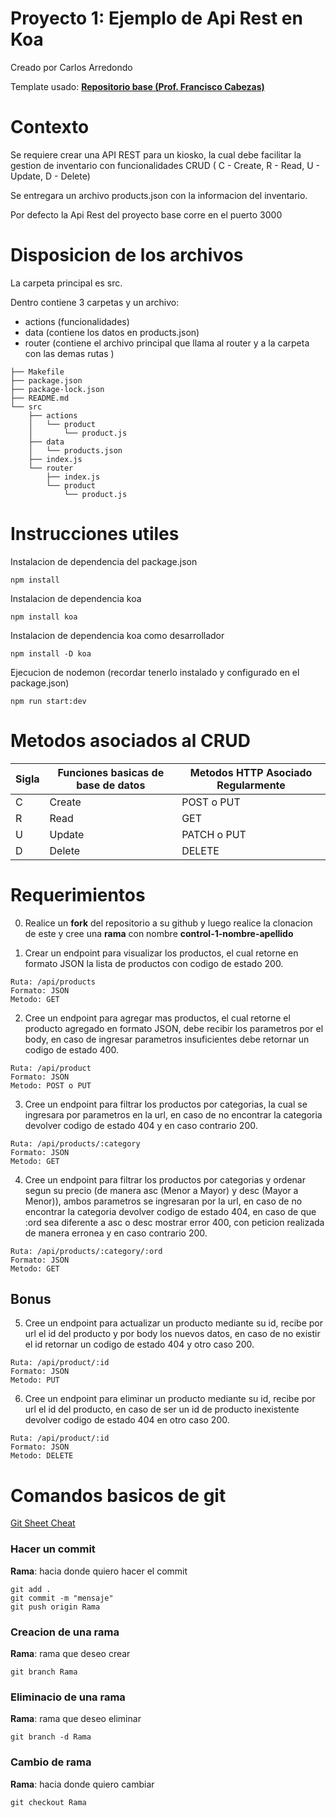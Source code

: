 # Proyecto 1:  **Ejemplo de Api Rest en Koa**

Creado por Carlos Arredondo

Template usado: **[Repositorio base (Prof. Francisco Cabezas)](https://github.com/tel335/basic_rest_api)**

# Contexto
Se requiere crear una API REST para un kiosko, la cual debe facilitar la gestion de inventario con funcionalidades CRUD ( C - Create, R - Read, U - Update, D - Delete)

Se entregara un archivo products.json con la informacion del inventario.

Por defecto la Api Rest del proyecto base corre en el puerto 3000

# Disposicion de los archivos

La carpeta principal es src.

Dentro contiene 3 carpetas y un archivo: 
- actions (funcionalidades)
- data (contiene los datos en products.json)
- router (contiene el archivo principal que llama al router y a la carpeta con las demas rutas )

~~~
├── Makefile
├── package.json
├── package-lock.json
├── README.md
└── src
    ├── actions
    │   └── product
    │       └── product.js
    ├── data
    │   └── products.json
    ├── index.js
    └── router
        ├── index.js
        └── product
            └── product.js
~~~

# Instrucciones utiles

Instalacion de dependencia del package.json
~~~
npm install
~~~

Instalacion de dependencia koa
~~~
npm install koa
~~~

Instalacion de dependencia koa como desarrollador
~~~
npm install -D koa
~~~

Ejecucion de nodemon (recordar tenerlo instalado y configurado en el package.json)
~~~
npm run start:dev
~~~

# Metodos asociados al CRUD

| Sigla | Funciones basicas de base de datos   | Metodos HTTP Asociado Regularmente |
| -------- | -------- | ------- |
| C  | Create | POST o PUT    |
| R  | Read | GET     |
| U  | Update | PATCH o PUT  |
| D  | Delete | DELETE    |

# Requerimientos

0. Realice un **fork** del repositorio a su github y luego realice la clonacion de este y cree una **rama** con nombre **control-1-nombre-apellido**

1. Crear un endpoint para visualizar los productos, el cual retorne en formato JSON la lista de productos con codigo de estado 200.

~~~
Ruta: /api/products
Formato: JSON
Metodo: GET
~~~

2. Cree un endpoint para agregar mas productos, el cual retorne el producto agregado en formato JSON, debe recibir los parametros por el body, en caso de ingresar parametros insuficientes debe retornar un codigo de estado 400.

~~~
Ruta: /api/product
Formato: JSON
Metodo: POST o PUT
~~~

3. Cree un endpoint para filtrar los productos por categorias, la cual se ingresara por parametros en la url, en caso de no encontrar la categoria devolver codigo de estado 404 y en caso contrario 200.

~~~
Ruta: /api/products/:category
Formato: JSON
Metodo: GET
~~~

4. Cree un endpoint para filtrar los productos por categorias y ordenar segun su precio (de manera asc (Menor a Mayor) y desc (Mayor a Menor)), ambos parametros se ingresaran por la url, en caso de no encontrar la categoria devolver codigo de estado 404, en caso de que :ord sea diferente a asc o desc mostrar error 400, con peticion realizada de manera erronea y en caso contrario 200.

~~~
Ruta: /api/products/:category/:ord
Formato: JSON
Metodo: GET
~~~

## Bonus

5. Cree un endpoint para actualizar un producto mediante su id, recibe por url el id del producto y por body los nuevos datos, en caso de no existir el id retornar un codigo de estado 404 y otro caso 200.

~~~
Ruta: /api/product/:id
Formato: JSON
Metodo: PUT
~~~

6. Cree un endpoint para eliminar un producto mediante su id, recibe por url el id del producto, en caso de ser un id de producto inexistente devolver codigo de estado 404 en otro caso 200.

~~~
Ruta: /api/product/:id
Formato: JSON
Metodo: DELETE
~~~

# Comandos basicos de git

[Git Sheet Cheat](https://about.gitlab.com/images/press/git-cheat-sheet.pdf)

### Hacer un commit

**Rama**: hacia donde quiero hacer el commit

~~~
git add .
git commit -m "mensaje"
git push origin Rama
~~~

### Creacion de una rama

**Rama**: rama que deseo crear

~~~
git branch Rama
~~~

### Eliminacio de una rama

**Rama**: rama que deseo eliminar
~~~
git branch -d Rama
~~~

### Cambio de rama

**Rama**: hacia donde quiero cambiar

~~~
git checkout Rama
~~~
